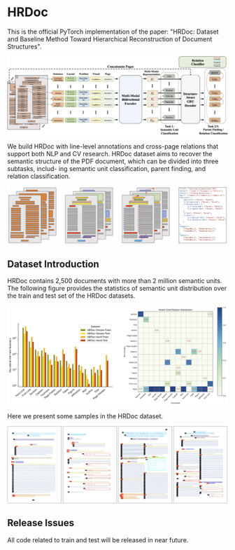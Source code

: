 # HRDoc

This is the official PyTorch implementation of the paper: "HRDoc: Dataset and Baseline Method Toward Hierarchical Reconstruction of Document Structures".

<img src="./figs/model.jpg" width=600 alt="framework"/>

We build HRDoc with line-level annotations and cross-page relations that support both NLP and CV research. HRDoc dataset aims to recover the semantic structure of the PDF document, which can be divided into three subtasks, includ- ing semantic unit classification, parent finding, and relation classification.

<img src="./figs/task_intro.jpg" width=600 alt="framework"/>

## Dataset Introduction

HRDoc contains 2,500 documents with more than 2 million semantic units. The following figure provides the statistics of semantic unit distribution over the train and test set of the HRDoc datasets.

<img src="./figs/dataset_statistic.jpg" width=600 alt="framework"/>

Here we present some samples in the HRDoc dataset.

<img src="./figs/dataset_sample.jpg" width=600 alt="framework"/>

## Release Issues

All code related to train and test will be released in near future.